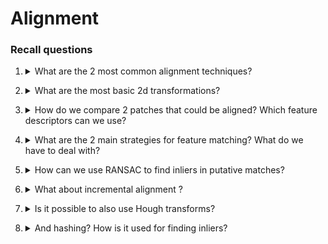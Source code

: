 # Alignment

### Recall questions

1. <details markdown=1><summary markdown="span"> What are the 2 most common alignment techniques? </summary>
    
    \
	Two broad approaches:
	- direct ==pixel based alignment==
	- ==feature based== alignment: align where ==feature descriptors agree==

</details>


2. <details markdown=1><summary markdown="span"> What are the most basic 2d transformations? </summary>
    
    \
    Most common:
    - similarity: ==translation, scale, rotation==
    - ==affine==
    - ==projective (homography)==
    
    
</details>


3. <details markdown=1><summary markdown="span"> How do we compare 2 patches that could be aligned? Which feature descriptors can we use? </summary>
    
    \
    Possible techniques:
    - ==compare vectors of raw intensity values==
    - ==compare histogram==, for example using ==SIFT== ![](../../static/CV/ali1.png)
    
</details>


4. <details markdown=1><summary markdown="span"> What are the 2 main strategies for feature matching? What do we have to deal with? </summary>
    
    \
    To carry on with the alignment, we want to generate ==putative matches==, which are ==patches in the other image which could match the original based on the appearance==. \
    In doing so, we can adopt 2 strategies:
    - ==exhaustive search==
    - ==fast approximate nearest neighbor search==

	In both cases, however, we might have ==many outliers that we have to deal with==.
	

</details>


5. <details markdown=1><summary markdown="span"> How can we use RANSAC to find inliers in putative matches? </summary>
    
    \
	![](../../static/CV/ali2.png)

</details>


6. <details markdown=1><summary markdown="span"> What about incremental alignment ?</summary>
    
    \
	![](../../static/CV/ali3.png)

</details>


7. <details markdown=1><summary markdown="span"> Is it possible to also use Hough transforms? </summary>
    
    \
	![](../../static/CV/ali4.png)

</details>


8. <details markdown=1><summary markdown="span"> And hashing? How is it used for finding inliers? </summary>
    
    \
	![](../../static/CV/ali5.png)

</details>